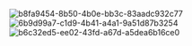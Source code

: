 ![b8fa9454-8b50-4b0e-bb3c-83aadc932c77](https://github.com/user-attachments/assets/457bffa9-6661-4979-86eb-e42258fcf080)
![6b9d99a7-c1d9-4b41-a4a1-9a51d87b3254](https://github.com/user-attachments/assets/780f8ecc-378c-4f77-acfc-830052f4b5e3)
![b6c32ed5-ee02-43fd-a67d-a5dea6b16ce0](https://github.com/user-attachments/assets/790e7ec0-138e-4d5c-bca0-7c91207df124)
